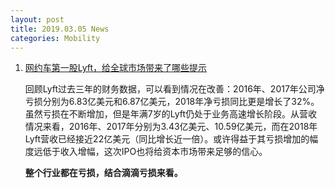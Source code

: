 ```yaml
---
layout: post
title: 2019.03.05 News
categories: Mobility
---
```


1. [网约车第一股Lyft，给全球市场带来了哪些提示](https://www.huxiu.com/article/287215.html)

    回顾Lyft过去三年的财务数据，可以看到情况在改善：2016年、2017年公司净亏损分别为6.83亿美元和6.87亿美元，2018年净亏损同比更是增长了32%。虽然亏损在不断增加，但是年满7岁的Lyft仍处于业务高速增长阶段。从营收情况来看，2016年、2017年分别为3.43亿美元、10.59亿美元，而在2018年Lyft营收已经接近22亿美元（同比增长近一倍）。或许得益于其亏损增加的幅度远低于收入增幅，这次IPO也将给资本市场带来足够的信心。

    **整个行业都在亏损，结合滴滴亏损来看。**